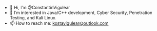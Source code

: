 - 👋 Hi, I’m @ConstantinVigulear
- 👀 I’m interested in Java/C++ development, Cyber Security, Penetration Testing, and Kali Linux.
- 📫 How to reach me: kostavigulear@outlook.com

<!---
ConstantinVigulear/ConstantinVigulear is a ✨ special ✨ repository because its `README.md` (this file) appears on your GitHub profile.
You can click the Preview link to take a look at your changes.
--->
